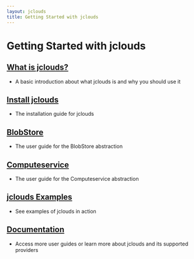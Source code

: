 ```yaml
---
layout: jclouds
title: Getting Started with jclouds
---
```


# Getting Started with jclouds

## [What is jclouds?](/documentation/gettingstarted/what-is-jclouds/)

* A basic introduction about what jclouds is and why you should use it

## [Install jclouds](/documentation/userguide/installation-guide/)

* The installation guide for jclouds

## [BlobStore](/documentation/userguide/blobstore-guide/)

* The user guide for the BlobStore abstraction

## [Computeservice](/documentation/userguide/compute/)

* The user guide for the Computeservice abstraction

## [jclouds Examples](https://github.com/jclouds/jclouds-examples)

* See examples of jclouds in action

## [Documentation](/documentation/)

* Access more user guides or learn more about jclouds and its supported providers

